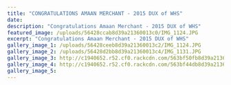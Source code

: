 ```yaml
---
title: "CONGRATULATIONS AMAAN MERCHANT - 2015 DUX of WHS"
date: 
description: "Congratulations Amaan Merchant - 2015 DUX of WHS"
featured_image: /uploads/56428ccab8d39a21360013c0/IMG_1124.JPG
excerpt: "Congratulations Amaan Merchant - 2015 DUX of WHS"
gallery_image_1: /uploads/56428ceeb8d39a21360013c2/IMG_1124.JPG
gallery_image_2: /uploads/56428d2bb8d39a21360013c4/IMG_1131.JPG
gallery_image_3: http://c1940652.r52.cf0.rackcdn.com/563bf50fb8d39a2136000a94/12294.jpg
gallery_image_4: http://c1940652.r52.cf0.rackcdn.com/563bf44db8d39a2136000a8e/13291.jpg
gallery_image_5: 
---
```

